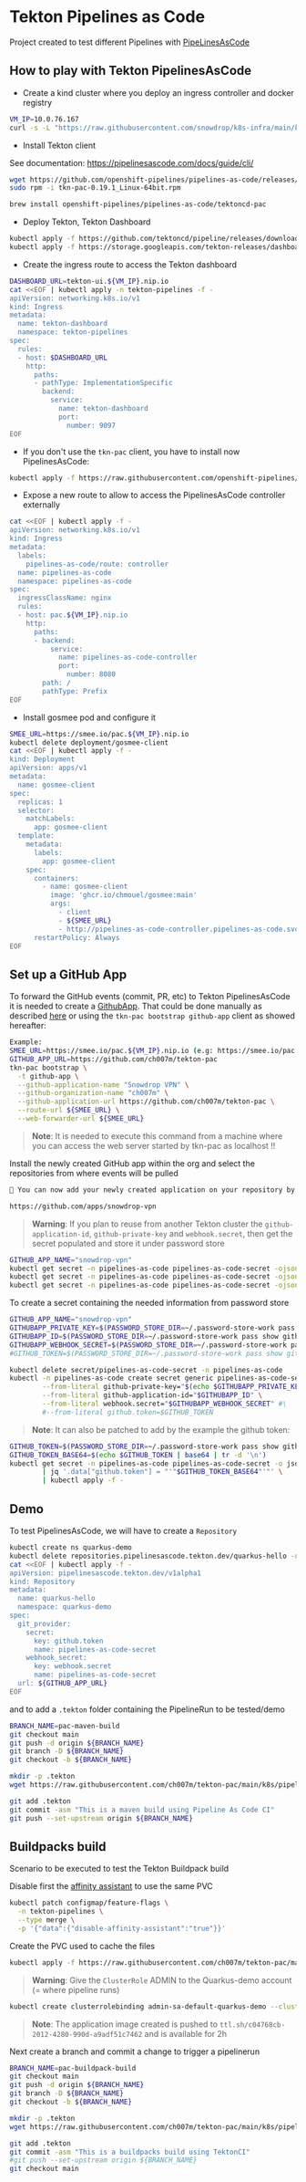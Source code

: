 #  Tekton Pipelines as Code

Project created to test different Pipelines with [PipeLinesAsCode](https://pipelinesascode.com)

## How to play with Tekton PipelinesAsCode

- Create a kind cluster where you deploy an ingress controller and docker registry
```bash
VM_IP=10.0.76.167
curl -s -L "https://raw.githubusercontent.com/snowdrop/k8s-infra/main/kind/kind.sh" | bash -s install --delete-kind-cluster
```

- Install Tekton client

See documentation: https://pipelinesascode.com/docs/guide/cli/
```bash
wget https://github.com/openshift-pipelines/pipelines-as-code/releases/download/v0.19.1/tkn-pac-0.19.1_Linux-64bit.rpm
sudo rpm -i tkn-pac-0.19.1_Linux-64bit.rpm

brew install openshift-pipelines/pipelines-as-code/tektoncd-pac
```

- Deploy Tekton, Tekton Dashboard
```bash
kubectl apply -f https://github.com/tektoncd/pipeline/releases/download/v0.48.0/release.yaml
kubectl apply -f https://storage.googleapis.com/tekton-releases/dashboard/latest/release.yaml
```
- Create the ingress route to access the Tekton dashboard
```bash
DASHBOARD_URL=tekton-ui.${VM_IP}.nip.io
cat <<EOF | kubectl apply -n tekton-pipelines -f -
apiVersion: networking.k8s.io/v1
kind: Ingress
metadata:
  name: tekton-dashboard
  namespace: tekton-pipelines
spec:
  rules:
  - host: $DASHBOARD_URL
    http:
      paths:
      - pathType: ImplementationSpecific
        backend:
          service:
            name: tekton-dashboard
            port:
              number: 9097
EOF
```
- If you don't use the `tkn-pac` client, you have to install now PipelinesAsCode:
```bash
kubectl apply -f https://raw.githubusercontent.com/openshift-pipelines/pipelines-as-code/stable/release.k8s.yaml
```

- Expose a new route to allow to access the PipelinesAsCode controller externally
```bash
cat <<EOF | kubectl apply -f -
apiVersion: networking.k8s.io/v1
kind: Ingress
metadata:
  labels:
    pipelines-as-code/route: controller
  name: pipelines-as-code
  namespace: pipelines-as-code
spec:
  ingressClassName: nginx
  rules:
  - host: pac.${VM_IP}.nip.io
    http:
      paths:
      - backend:
          service:
            name: pipelines-as-code-controller
            port:
              number: 8080
        path: /
        pathType: Prefix
EOF
```
- Install gosmee pod and configure it
```bash
SMEE_URL=https://smee.io/pac.${VM_IP}.nip.io
kubectl delete deployment/gosmee-client
cat <<EOF | kubectl apply -f -
kind: Deployment
apiVersion: apps/v1
metadata:
  name: gosmee-client
spec:
  replicas: 1
  selector:
    matchLabels:
      app: gosmee-client
  template:
    metadata:
      labels:
        app: gosmee-client
    spec:
      containers:
        - name: gosmee-client
          image: 'ghcr.io/chmouel/gosmee:main'
          args:
            - client
            - ${SMEE_URL}
            - http://pipelines-as-code-controller.pipelines-as-code.svc.cluster.local:8080
      restartPolicy: Always
EOF
```

## Set up a GitHub App

To forward the GitHub events (commit, PR, etc) to Tekton PipelinesAsCode it is needed to create a [GithubApp](https://pipelinesascode.com/docs/install/github_apps/).
That could be done manually as described [here](https://pipelinesascode.com/docs/install/github_apps/#setup-manually) or using the `tkn-pac bootstrap github-app` client
as showed hereafter:

```bash
Example:
SMEE_URL=https://smee.io/pac.${VM_IP}.nip.io (e.g: https://smee.io/pac.10.0.76.167.nip.io)
GITHUB_APP_URL=https://github.com/ch007m/tekton-pac
tkn-pac bootstrap \
  -t github-app \
  --github-application-name "Snowdrop VPN" \
  --github-organization-name "ch007m" \
  --github-application-url https://github.com/ch007m/tekton-pac \
  --route-url ${SMEE_URL} \
  --web-forwarder-url ${SMEE_URL}
```
>**Note**: It is needed to execute this command from a machine where you can access the web server started by tkn-pac as localhost !!

Install the newly created GitHub app within the org and select the repositories from where events will be pulled
```bash
🚀 You can now add your newly created application on your repository by going to this URL:

https://github.com/apps/snowdrop-vpn
```
>**Warning**: If you plan to reuse from another Tekton cluster the `github-application-id`, `github-private-key` and `webhook.secret`, then get the secret populated
and store it under password store
```bash
GITHUB_APP_NAME="snowdrop-vpn"
kubectl get secret -n pipelines-as-code pipelines-as-code-secret -ojson | jq -r '.data."github-application-id" | @base64d' | pass insert -e github/apps/${GITHUB_APP_NAME}/github-application-id
kubectl get secret -n pipelines-as-code pipelines-as-code-secret -ojson | jq -r '.data."github-private-key" | @base64d' | pass insert -m github/apps/${GITHUB_APP_NAME}/github-private-key
kubectl get secret -n pipelines-as-code pipelines-as-code-secret -ojson | jq -r '.data."webhook.secret" | @base64d' | pass insert -e github/apps/${GITHUB_APP_NAME}/webhook.secret
```

To create a secret containing the needed information from password store
```bash
GITHUB_APP_NAME="snowdrop-vpn"
GITHUBAPP_PRIVATE_KEY=$(PASSWORD_STORE_DIR=~/.password-store-work pass show github/apps/${GITHUB_APP_NAME}/github-private-key)
GITHUBAPP_ID=$(PASSWORD_STORE_DIR=~/.password-store-work pass show github/apps/${GITHUB_APP_NAME}/github-application-id | awk 'NR==1{print $1}')
GITHUBAPP_WEBHOOK_SECRET=$(PASSWORD_STORE_DIR=~/.password-store-work pass show github/apps/${GITHUB_APP_NAME}/webhook.secret | awk 'NR==1{print $1}')
#GITHUB_TOKEN=$(PASSWORD_STORE_DIR=~/.password-store-work pass show github/apps/${GITHUB_APP_NAME}/github_token | awk 'NR==1{print $1}')

kubectl delete secret/pipelines-as-code-secret -n pipelines-as-code
kubectl -n pipelines-as-code create secret generic pipelines-as-code-secret \
        --from-literal github-private-key="$(echo $GITHUBAPP_PRIVATE_KEY)" \
        --from-literal github-application-id="$GITHUBAPP_ID" \
        --from-literal webhook.secret="$GITHUBAPP_WEBHOOK_SECRET" #\
        #--from-literal github.token=$GITHUB_TOKEN 
```

>**Note**: It can also be patched to add by the example the github token:
```bash
GITHUB_TOKEN=$(PASSWORD_STORE_DIR=~/.password-store-work pass show github/apps/my-pipeline-as-code/github_token | awk 'NR==1{print $1}')
GITHUB_TOKEN_BASE64=$(echo $GITHUB_TOKEN | base64 | tr -d '\n')
kubectl get secret -n pipelines-as-code pipelines-as-code-secret -o json \
        | jq '.data["github.token"] = "'"$GITHUB_TOKEN_BASE64"'"' \
        | kubectl apply -f - 
```        

## Demo

To test PipelinesAsCode, we will have to create a `Repository`
```bash
kubectl create ns quarkus-demo
kubectl delete repositories.pipelinesascode.tekton.dev/quarkus-hello -n quarkus-demo
cat <<EOF | kubectl apply -f -
apiVersion: pipelinesascode.tekton.dev/v1alpha1
kind: Repository
metadata:
  name: quarkus-hello
  namespace: quarkus-demo
spec:
  git_provider:
    secret:
      key: github.token
      name: pipelines-as-code-secret
    webhook_secret:
      key: webhook.secret
      name: pipelines-as-code-secret
  url: ${GITHUB_APP_URL}
EOF
```

and to add a `.tekton` folder containing the PipelineRun to be tested/demo
```bash
BRANCH_NAME=pac-maven-build
git checkout main
git push -d origin ${BRANCH_NAME}
git branch -D ${BRANCH_NAME}
git checkout -b ${BRANCH_NAME}

mkdir -p .tekton
wget https://raw.githubusercontent.com/ch007m/tekton-pac/main/k8s/pipelinerun-maven.yml -O .tekton/pipelinerun.yaml

git add .tekton
git commit -asm "This is a maven build using Pipeline As Code CI"
git push --set-upstream origin ${BRANCH_NAME}
```

## Buildpacks build

Scenario to be executed to test the Tekton Buildpack build

Disable first the [affinity assistant](https://github.com/tektoncd/pipeline/blob/main/config/config-feature-flags.yaml#L32) to use the same PVC
```bash
kubectl patch configmap/feature-flags \
  -n tekton-pipelines \
  --type merge \
  -p '{"data":{"disable-affinity-assistant":"true"}}'
```
Create the PVC used to cache the files
```bash
kubectl apply -f https://raw.githubusercontent.com/ch007m/tekton-pac/main/k8s/cache-pvc.yml -n quarkus-demo 
```
>**Warning**: Give the `ClusterRole` ADMIN to the Quarkus-demo account (= where pipeline runs)
```bash
kubectl create clusterrolebinding admin-sa-default-quarkus-demo --clusterrole=admin --serviceaccount=quarkus-demo:default
```
>**Note**: The application image created is pushed to `ttl.sh/c04768cb-2012-4280-990d-a9adf51c7462` and is available for 2h

Next create a branch and commit a change to trigger a pipelinerun

```bash
BRANCH_NAME=pac-buildpack-build
git checkout main
git push -d origin ${BRANCH_NAME}
git branch -D ${BRANCH_NAME}
git checkout -b ${BRANCH_NAME}

mkdir -p .tekton
wget https://raw.githubusercontent.com/ch007m/tekton-pac/main/k8s/pipeline-buildpacks.yml -O .tekton/pipelinerun.yaml

git add .tekton
git commit -asm "This is a buildpacks build using TektonCI"
#git push --set-upstream origin ${BRANCH_NAME}
git checkout main
```

